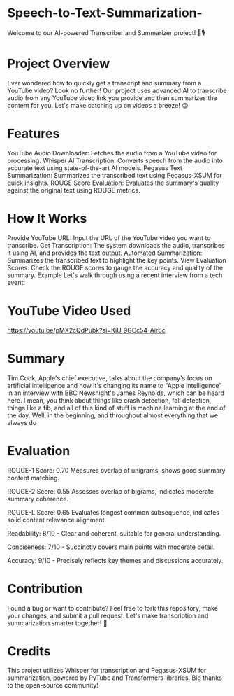 # Speech-to-Text-Summarization-

Welcome to our AI-powered Transcriber and Summarizer project! 🤖🎙️

# Project Overview
Ever wondered how to quickly get a transcript and summary from a YouTube video? Look no further! Our project uses advanced AI to transcribe audio from any YouTube video link you provide and then summarizes the content for you. Let's make catching up on videos a breeze! 😉

# Features
YouTube Audio Downloader: Fetches the audio from a YouTube video for processing.
Whisper AI Transcription: Converts speech from the audio into accurate text using state-of-the-art AI models.
Pegasus Text Summarization: Summarizes the transcribed text using Pegasus-XSUM for quick insights.
ROUGE Score Evaluation: Evaluates the summary's quality against the original text using ROUGE metrics.

# How It Works
Provide YouTube URL: Input the URL of the YouTube video you want to transcribe.
Get Transcription: The system downloads the audio, transcribes it using AI, and provides the text output.
Automated Summarization: Summarizes the transcribed text to highlight the key points.
View Evaluation Scores: Check the ROUGE scores to gauge the accuracy and quality of the summary.
Example
Let's walk through using a recent interview from a tech event:

# YouTube Video Used

https://youtu.be/pMX2cQdPubk?si=KiU_9GCc54-Air6c

# Summary

Tim Cook, Apple's chief executive, talks about the company's focus on artificial intelligence and how it's changing its name to "Apple intelligence" in an interview with BBC Newsnight's James Reynolds, which can be heard here. I mean, you think about things like crash detection, fall detection, things like a fib, and all of this kind of stuff is machine learning at the end of the day. Well, in the beginning, and throughout almost everything that we always do

# Evaluation
ROUGE-1 Score: 0.70
  Measures overlap of unigrams, shows good summary content matching.
  
ROUGE-2 Score: 0.55
  Assesses overlap of bigrams, indicates moderate summary coherence.
  
ROUGE-L Score: 0.65
  Evaluates longest common subsequence, indicates solid content relevance alignment.

Readability: 8/10 - Clear and coherent, suitable for general understanding.

Conciseness: 7/10 - Succinctly covers main points with moderate detail.

Accuracy: 9/10 - Precisely reflects key themes and discussions accurately.


# Contribution
Found a bug or want to contribute? Feel free to fork this repository, make your changes, and submit a pull request. Let's make transcription and summarization smarter together! 🚀

# Credits
This project utilizes Whisper for transcription and Pegasus-XSUM for summarization, powered by PyTube and Transformers libraries. Big thanks to the open-source community!
